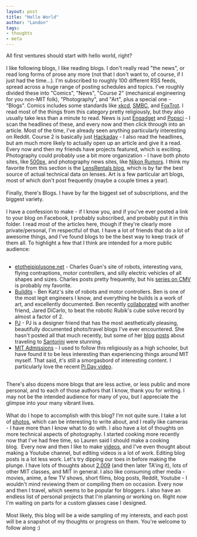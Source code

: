 ```yaml
---
layout: post
title: "Hello World"
author: "Landon"
tags:
- thoughts
- meta
---
```


All first ventures should start with hello world, right?<br />
<br />
I like following blogs, I like reading blogs. I don't really read "the news", or read long forms of prose any more (not that I don't want to, of course, if I just had the time...). I'm subscribed to roughly 100 different RSS feeds, spread across a huge range of posting schedules and topics. I've roughly divided these into "Comics", "News", "Course 2" (mechanical engineering for you non-MIT folk), "Photography", and "Art", plus a special one - "Blogs". Comics includes some standards like <a href="https://xkcd.com/">xkcd</a>, <a href="https://www.smbc-comics.com/">SMBC</a>, and <a href="http://www.gocomics.com/foxtrot">FoxTrot</a>. I read most of the things from this category pretty religiously, but they also usually take less than a minute to read. News is just <a href="https://www.engadget.com/">Engadget</a> and <a href="https://www.popsci.com/">Popsci</a> - I scan the headlines of these, and every now and then click through into an article. Most of the time, I've already seen anything particularly interesting on Reddit. Course 2 is basically just <a href="https://hackaday.com/">Hackaday</a> - I also read the headlines, but am much more likely to actually open up an article and give it a read. Every now and then my friends have projects featured, which is exciting. Photography could probably use a bit more organization - I have both photo sites, like <a href="https://500px.com/editors">500px</a>, and photography news sites, like <a href="https://500px.com/editors">Nikon Rumors</a>. I think my favorite from this section is the <a href="https://www.lensrentals.com/blog/">LensRentals blog</a>, which is by far the best source of actual technical data on lenses. Art is a few particular art blogs, most of which don't post frequently (maybe a couple times a year).<br />
<br />
Finally, there's Blogs. I have by far the biggest set of subscriptions, and the biggest variety.<br />
<br />
I have a confession to make - if I know you, and if you've ever posted a link to your blog on Facebook, I probably subscribed, and probably put it in this folder. I read most of the articles here, though if they're clearly more private/personal, I'm respectful of that. I have a lot of friends that do a lot of awesome things, and I've found blogs to be the best way to keep track of them all. To highlight a few that I think are intended for a more public audience:<br />
<br />
<ul>
<li><a href="http://etotheipiplusone.net/">etotheipiplusone.net</a> - Charles Guan's site of robots, interesting vans, flying contraptions, motor controllers, and silly electric vehicles of all shapes and sizes. Charles posts pretty frequently, but his <a href="http://www.etotheipiplusone.net/?cat=112">series on CMV</a> is probably my favorite.</li>
<li><a href="http://build-its-inprogress.blogspot.com/">Buildits</a> - Ben Katz's site of robots and motor controllers. Ben is one of the most legit engineers I know, and everything he builds is a work of art, and excellently documented. Ben recently <a href="http://build-its-inprogress.blogspot.com/2018/03/the-rubiks-contraption.html">collaborated</a> with another friend, Jared DiCarlo, to beat the robotic Rubik's cube solve record by almost a factor of 2.</li>
<li><a href="https://www.pudjeeb.me/blog/">PJ</a> - PJ is a designer friend that has the most aesthetically pleasing, beautifully documented photo/travel blogs I've ever encountered. She hasn't posted all that much recently, but some of her <a href="https://www.pudjeeb.me/blog/2016/8/17/santorini-spectacle-part-i">blog</a> <a href="https://www.pudjeeb.me/blog/2016/8/22/santorini-spectacle-part-ii">posts</a> about traveling to <a href="https://www.pudjeeb.me/blog/2016/8/24/a-kirini-tale">Santorini</a> were stunning.</li>
<li><a href="http://mitadmissions.org/">MIT Admissions</a> - I used to follow this religiously as a high schooler, but have found it to be less interesting than experiencing things around MIT myself. That said, it's still a smorgasbord of interesting content. I particularly love the recent <a href="https://www.youtube.com/watch?v=IldZGkOA0VI">Pi Day video</a>.</li>
</ul>
<br />
There's also dozens more blogs that are less active, or less public and more personal, and to each of those authors that I know, thank you for writing. I may not be the intended audience for many of you, but I appreciate the glimpse into your many vibrant lives.<br />
<br />
What do I hope to accomplish with this blog? I'm not quite sure. I take a lot of <a href="https://www.facebook.com/landon1239/photos_albums">photos</a>, which can be interesting to write about, and I really like cameras - I have more than I know what to do with. I also have a lot of thoughts on more technical aspects of photography. I started cooking more recently now that I've had free time, so Lauren said I should make a cooking blog.&nbsp;&nbsp;Every now and then I like to make <a href="https://vimeo.com/247183239">videos</a>, and I've even thought about making a Youtube channel, but editing videos is a lot of work. Editing blog posts is a lot less work. Let's try dipping our toes in before making the plunge. I have lots of thoughts about <a href="http://web.mit.edu/2.009/www/gallery.html">2.009</a> (and then later TA'ing it), lots of other MIT classes, and MIT in general. I also like consuming other media - movies, anime, a few TV shows, short films, blog posts, Reddit, Youtube - I wouldn't mind reviewing them or compiling them on occasion. Every now and then I travel, which seems to be popular for bloggers. I also have an endless list of personal projects that I'm planning or working on. Right now I'm waiting on parts for a custom glasses case I designed.<br />
<br />
Most likely, this blog will be a wide sampling of my interests, and each post will be a snapshot of my thoughts or progress on them. You're welcome to follow along :)